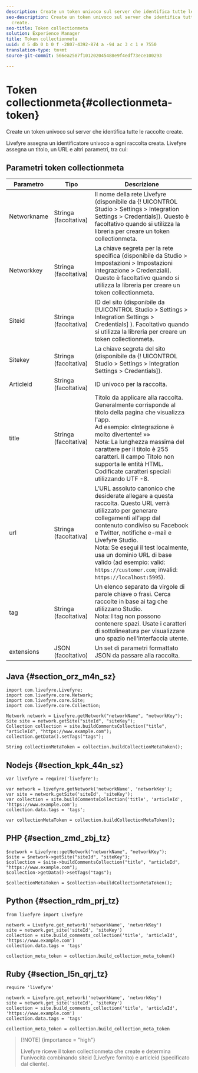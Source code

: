 ```yaml
---
description: Create un token univoco sul server che identifica tutte le raccolte create.
seo-description: Create un token univoco sul server che identifica tutte le raccolte
  create.
seo-title: Token collectionmeta
solution: Experience Manager
title: Token collectionmeta
uuid: d 5 db 0 b 0 f -2807-4392-874 a -94 ac 3 c 1 e 7550
translation-type: tm+mt
source-git-commit: 566ea2587f101202045488e9f4edf73ece100293

---
```



# Token collectionmeta{#collectionmeta-token}

Create un token univoco sul server che identifica tutte le raccolte create.

Livefyre assegna un identificatore univoco a ogni raccolta creata. Livefyre assegna un titolo, un URL e altri parametri, tra cui:

## Parametri token collectionmeta

| Parametro | Tipo | Descrizione |
|--- |--- |--- |
| Networkname | Stringa (facoltativa) | Il nome della rete Livefyre (disponibile da {! UICONTROL Studio > Settings > Integration Settings > Credentials]). Questo è facoltativo quando si utilizza la libreria per creare un token collectionmeta. |
| Networkkey | Stringa (facoltativa) | La chiave segreta per la rete specifica (disponibile da Studio > Impostazioni > Impostazioni integrazione > Credenziali). Questo è facoltativo quando si utilizza la libreria per creare un token collectionmeta. |
| Siteid | Stringa (facoltativa) | ID del sito (disponibile da [!UICONTROL Studio > Settings > Integration Settings > Credentials] ). Facoltativo quando si utilizza la libreria per creare un token collectionmeta. |
| Sitekey | Stringa (facoltativa) | La chiave segreta del sito (disponibile da {! UICONTROL Studio > Settings > Integration Settings > Credentials]). |
| Articleid | Stringa (facoltativa) | ID univoco per la raccolta. |
| title | Stringa (facoltativa) | Titolo da applicare alla raccolta. Generalmente corrisponde al titolo della pagina che visualizza l'app. <br>Ad esempio: «Integrazione è molto divertente! »» <br>Nota: La lunghezza massima del carattere per il titolo è 255 caratteri. Il campo Titolo non supporta le entità HTML. Codificate caratteri speciali utilizzando UTF -8. |
| url | Stringa (facoltativa) | L'URL assoluto canonico che desiderate allegare a questa raccolta. Questo URL verrà utilizzato per generare collegamenti all'app dal contenuto condiviso su Facebook e Twitter, notifiche e-mail e Livefyre Studio. <br>Nota: Se esegui il test localmente, usa un dominio URL di base valido (ad esempio: valid: `https://customer.com`; invalid: `https://localhost:5995`). |
| tag | Stringa (facoltativa) | Un elenco separato da virgole di parole chiave o frasi. Cerca raccolte in base ai tag che utilizzano Studio. </br>Nota: I tag non possono contenere spazi. Usate i caratteri di sottolineatura per visualizzare uno spazio nell'interfaccia utente. |
| extensions | JSON (facoltativo) | Un set di parametri formattato JSON da passare alla raccolta. |

## Java {#section_orz_m4n_sz}

```
import com.livefyre.Livefyre; 
import com.livefyre.core.Network; 
import com.livefyre.core.Site; 
import com.livefyre.core.Collection; 
  
Network network = Livefyre.getNetwork("networkName", "networkKey"); 
Site site = network.getSite("siteId", "siteKey"); 
Collection collection = site.buildCommentsCollection("title", "articleId", "https://www.example.com"); 
collection.getData().setTags("tags"); 
  
String collectionMetaToken = collection.buildCollectionMetaToken();
```

## Nodejs {#section_kpk_44n_sz}

```
var livefyre = require('livefyre'); 
  
var network = livefyre.getNetwork('networkName', 'networkKey'); 
var site = network.getSite('siteId', 'siteKey'); 
var collection = site.buildCommentsCollection('title', 'articleId', 'https://www.example.com'); 
collection.data.tags = 'tags'; 
  
var collectionMetaToken = collection.buildCollectionMetaToken(); 
```

## PHP {#section_zmd_zbj_tz}

```
$network = Livefyre::getNetwork("networkName", "networkKey"); 
$site = $network->getSite("siteId", "siteKey"); 
$collection = $site->buildCommentsCollection("title", "articleId", "https://www.example.com"); 
$collection->getData()->setTags("tags"); 
  
$collectionMetaToken = $collection->buildCollectionMetaToken();
```

## Python {#section_rdm_prj_tz}

```
from livefyre import Livefyre 
  
network = Livefyre.get_network('networkName', 'networkKey') 
site = network.get_site('siteId', 'siteKey') 
collection = site.build_comments_collection('title', 'articleId', 'https://www.example.com') 
collection.data.tags = 'tags' 
  
collection_meta_token = collection.build_collection_meta_token()
```

## Ruby {#section_l5n_qrj_tz}

```
require 'livefyre' 
  
network = Livefyre.get_network('networkName', 'networkKey') 
site = network.get_site('siteId', 'siteKey') 
collection = site.build_comments_collection('title', 'articleId', 'https://www.example.com') 
collection.data.tags = 'tags' 
  
collection_meta_token = collection.build_collection_meta_token 
```

>[!NOTE] {importance = "high"}
>
>Livefyre riceve il token collectionmeta che create e determina l'univocità combinando siteid (Livefyre fornito) e articleid (specificato dal cliente).

